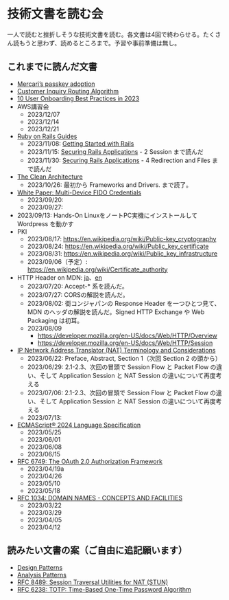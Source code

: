 # 技術文書を読む会
一人で読むと挫折しそうな技術文書を読む。各文書は4回で終わらせる。たくさん読もうと思わず、読めるところまで。予習や事前準備は無し。

## これまでに読んだ文書
- [Mercari’s passkey adoption](https://engineering.mercari.com/en/blog/entry/20230810-mercaris-passkey-adoption/)
- [Customer Inquiry Routing Algorithm](https://engineering.mercari.com/en/blog/entry/20221223-customer-inquiry-routing-algorithm/)
- [10 User Onboarding Best Practices in 2023](https://whatfix.com/blog/user-onboarding-best-practices/)
- AWS講習会
  - 2023/12/07
  - 2023/12/14
  - 2023/12/21
- [Ruby on Rails Guides](https://guides.rubyonrails.org/)
  - 2023/11/08: [Getting Started with Rails](https://guides.rubyonrails.org/getting_started.html)
  - 2023/11/15: [Securing Rails Applications](https://guides.rubyonrails.org/security.html) - 2 Session まで読んだ
  - 2023/11/30: [Securing Rails Applications](https://guides.rubyonrails.org/security.html) - 4 Redirection and Files まで読んだ
- [The Clean Architecture](https://blog.cleancoder.com/uncle-bob/2012/08/13/the-clean-architecture.html)
  - 2023/10/26: 最初から Frameworks and Drivers. まで読了。
- [White Paper: Multi-Device FIDO Credentials](https://fidoalliance.org/white-paper-multi-device-fido-credentials/)
  - 2023/09/20:
  - 2023/09/27: 
- 2023/09/13: Hands-On LinuxをノートPC実機にインストールして Wordpress を動かす
- PKI
  - 2023/08/17: https://en.wikipedia.org/wiki/Public-key_cryptography
  - 2023/08/24: https://en.wikipedia.org/wiki/Public_key_certificate
  - 2023/08/31: https://en.wikipedia.org/wiki/Public_key_infrastructure
  - 2023/09/06（予定）: https://en.wikipedia.org/wiki/Certificate_authority
- HTTP Header on MDN: [ja](https://developer.mozilla.org/ja/docs/Web/HTTP/Headers)、[en](https://developer.mozilla.org/en/docs/Web/HTTP/Headers)
  - 2023/07/20: Accept-* 系を読んだ。
  - 2023/07/27: CORSの解説を読んだ。
  - 2023/08/02: 街コンジャパンの Response Header を一つひとつ見て、MDN のヘッダの解説を読んだ。Signed HTTP Exchange や Web Packaging は初耳。
  - 2023/08/09
    - https://developer.mozilla.org/en-US/docs/Web/HTTP/Overview
    - https://developer.mozilla.org/en-US/docs/Web/HTTP/Session
- [IP Network Address Translator (NAT) Terminology and Considerations](https://www.rfc-editor.org/rfc/rfc2663)
  - 2023/06/22: Preface, Abstract, Section 1（次回 Section 2 の頭から）
  - 2023/06/29: 2.1-2.3、次回の冒頭で Session Flow と Packet Flow の違い、そして Application Session と NAT Session の違いについて再度考える
  - 2023/07/06: 2.1-2.3、次回の冒頭で Session Flow と Packet Flow の違い、そして Application Session と NAT Session の違いについて再度考える
  - 2023/07/13: 
- [ECMAScript® 2024 Language Specification](https://tc39.es/ecma262/#sec-overview)
  - 2023/05/25
  - 2023/06/01
  - 2023/06/08
  - 2023/06/15
- [RFC 6749: The OAuth 2.0 Authorization Framework](https://www.ietf.org/rfc/rfc6749.txt)
  - 2023/04/19a
  - 2023/04/26
  - 2023/05/10
  - 2023/05/18
- [RFC 1034: DOMAIN NAMES - CONCEPTS AND FACILITIES](https://www.ietf.org/rfc/rfc1034.txt)
  - 2023/03/22
  - 2023/03/29
  - 2023/04/05
  - 2023/04/12

## 読みたい文書の案（ご自由に追記願います）
- [Design Patterns](https://www.amazon.co.jp/dp/0201633612/)
- [Analysis Patterns](https://www.amazon.co.jp/dp/B0186FU89I/)
- [RFC 8489: Session Traversal Utilities for NAT (STUN)](https://www.rfc-editor.org/rfc/rfc8489)
- [RFC 6238: TOTP: Time-Based One-Time Password Algorithm](https://www.rfc-editor.org/rfc/rfc6238.txt)
